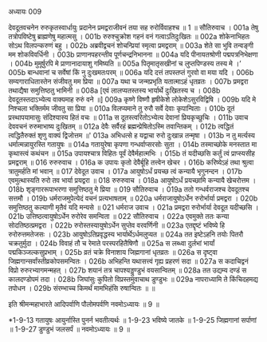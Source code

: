 अध्यायः 009

देवदूतवचनेन रुरुकृतस्वार्धायुः प्रदानेन प्रमद्वराजीवनं तया सह रुरोर्विवाहश्च ॥ 1 ॥
सौतिरुवाच ।
001a	तेषु तत्रोपविष्टेषु ब्राह्मणेषु महात्मसु ।
001b	रुरुश्चुक्रोश गहनं वनं गत्वाऽतिदुःखितः ॥
002a	शोकेनाभिहतः सोऽथ विलपन्करुणं बहु ।
002b	अब्रवीद्वचनं शोचन्प्रियां स्मृत्वा प्रमद्वराम् ॥
003a	शेते सा भुवि तन्वङ्गी मम शोकविवर्धिनी ।
003b	प्राणानपहरन्तीव पूर्णचन्द्रनिभानना ॥
004a	यदि पीनायतश्रोणी पद्मपत्रनिभेक्षणा ।
004b	मुमूर्षुरपि मे प्राणानादायाशु गमिष्यति ॥
005a	पितृमातृसखीनां च लुप्तपिण्डस्य तस्य मे ।’
005b	बान्धवानां च सर्वेषां किं नु दुःखमतःपरम् ॥
006a	यदि दत्तं तपस्तप्तं गुरवो वा मया यदि ।
006b	सम्यगाराधितास्तेन संजीवतु मम प्रिया ॥
007a	यथा च जन्मप्रभृति यतात्माऽहं धृतव्रतः ।
007b	प्रमद्वरा तथाद्यैषा समुत्तिष्ठतु भामिनी ॥
008a	 [एवं लालप्यतस्तस्य भार्यार्थे दुःखितस्य च ।
008b	देवदूतस्तदाऽभ्येत्य वाक्यमाह रुरुं वने ॥]
009a	कृष्णे विष्णौ हृषीकेशे लोकेशेऽसुरविद्विषि ।
009b	यदि मे निश्चला भक्तिर्मम जीवतु सा प्रिया ॥
010a	विलप्यमाने तु रुरौ सर्वे देवाः कृपान्विताः ।
010b	दूतं प्रस्थापयामासुः संदिश्यास्य हितं वचः ॥
011a	स दूतस्त्वरितोऽभ्येत्य देवानां प्रियकृच्छुचिः ।
011b	उवाच देववचनं रुरुमाभाष्य दुःखितम् ॥
012a	देवैः सर्वैरहं ब्रह्मन्प्रेषितोऽस्मि तवान्तिकम् ।
012b	त्वद्धितं त्वद्धितैरुक्तं शृणु वाक्यं द्विजोत्तम ॥'
013a	अभिधत्से ह यद्वाचा रुरो दुःखान्न तन्मृषा ।
013b	न तु मर्त्यस्य धर्मात्मन्नायुरस्ति गतायुषः ॥
014a	गतायुरेषा कृपणा गन्धर्वाप्सरसोः सुता ।
014b	तस्माच्छोके मनस्तात मा कृथास्त्वं कथंचन ॥
015a	उपायश्चात्र विहितः पूर्वं देवैर्महात्मभिः ।
015b	तं यदीच्छसि कर्तुं त्वं प्राप्स्यसीह प्रमद्वराम् ॥
016	रुरुरुवाच ।
016a	क उपायः कृतो देवैर्बूहि तत्त्वेन खेचर ।
016b	करिष्येऽहं तथा श्रुत्वा त्रातुमर्हति मां भवान् ॥
017	देवेदूत उवाच ।
017a	आयुषोऽर्धं प्रयच्छ त्वं कन्यायै भृगुनन्दन ।
017b	एवमुत्थास्यति रुरो तव भार्या प्रयद्वरा ॥
018	रुरुरुवाच ।
018a	आयुषोऽर्धं प्रयच्छामि कन्यायै खेचरोत्तम ।
018b	शृङ्गाररूपाभरणा समुत्तिष्ठतु मे प्रिया ॥
019	सौतिरुवाच ।
019a	ततो गन्धर्वराजश्च देवदूतश्च सत्तमौ ।
019b	धर्मराजमुपेत्येदं वचनं प्रत्यभाषताम् ॥
020a	धर्मराजायुषोऽर्धेन रुरोर्भार्या प्रमद्वरा ।
020b	समुत्तिष्ठतु कल्याणी मृतैवं यदि मन्यसे ॥
021	धर्मराज उवाच ।
021a	प्रमद्वरा रुरोर्भार्या देवदूत यदीच्छसि ।
021b	उत्तिष्ठत्वायुषोऽर्धेन रुरोरेव समन्विता ॥
022	सौतिरुवाच ।
022a	एवमुक्ते ततः कन्या सोदतिष्ठत्प्रमद्वरा ।
022b	रुरोस्तस्यायुषोऽर्धेन सुप्तेव वरवर्णिनी ॥
023a	एतद्दृष्टं भविष्ये हि रुरोरुत्तमतेजसः ।
023b	आयुषोऽतिप्रवृद्धस्य भार्यार्थेऽर्धमलुप्यत ॥
024a	तत इष्टेऽहनि तयोः पितरौ चक्रतुर्मुदा ।
024b	विवाहं तौ च रेमाते परस्परहितैषिणौ ॥
025a	स लब्ध्वा दुर्लभां भार्यां पद्मकिञ्जल्कसुप्रभाम् ।
025b	व्रतं चक्रे विनाशाय जिह्मगानां धृतव्रतः ॥
026a	स दृष्ट्वा जिह्मगान्सर्वांस्तीव्रकोपसमन्वितः ।
026b	अभिहन्ति यथासत्त्वं गृह्य प्रहरणं सदा ॥
027a	स कदाचिद्वनं विप्रो रुरुरभ्यागमन्महत् ।
027b	शयानं तत्र चापश्यड्डुण्डुभं वयसान्वितम् ॥
028a	तत उद्यम्य दण्डं स कालदण्डोपमं तदा ।
028b	जिघांसुः कुपितो विप्रस्तमुवाचाथ डुण्डुभः ॥
029a	नापराध्यामि ते किंचिदहमद्य तपोधन ।
029b	संरम्भाच्च किमर्थं मामभिहंसि रुषान्वितः ॥ ॥

इति श्रीमन्महाभारते आदिपर्वाणि पौलोमपर्वणि नवमोऽध्यायः ॥ 9 ॥

*1-9-13 गतायुषः आयुर्नास्ति पुनर्न भवतीत्यर्थः ॥ 1-9-23 भविष्ये जातके ॥ 1-9-25 जिह्मगानां सर्पाणां ॥ 1-9-27 डुण्डुभं जलसर्पं ॥ नवमोऽध्यायः ॥ 9 ॥
